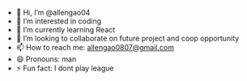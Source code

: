 - 👋 Hi, I’m @allengao04
- 👀 I’m interested in coding
- 🌱 I’m currently learning React
- 💞️ I’m looking to collaborate on future project and coop opportunity 
- 📫 How to reach me: allengao0807@gmail.com 
- 😄 Pronouns: man
- ⚡ Fun fact: I dont play league 

<!---
allengao04/allengao04 is a ✨ special ✨ repository because its `README.md` (this file) appears on your GitHub profile.
You can click the Preview link to take a look at your changes.
--->
